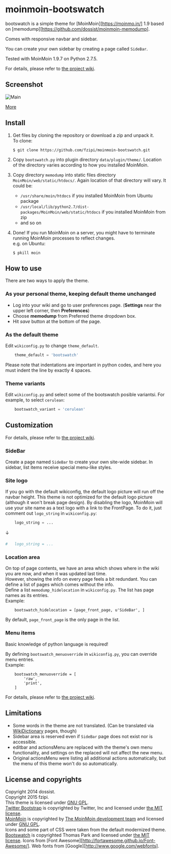 moinmoin-bootswatch
===================

bootswatch is a simple theme for [MoinMoin][https://moinmo.in/] 1.9 based on [memodump][https://github.com/dossist/moinmoin-memodump].

Comes with responsive navbar and sidebar.

You can create your own sidebar by creating a page called `SideBar`.

Tested with MoinMoin 1.9.7 on Python 2.7.5.

For details, please refer to [the project wiki][Wiki Home].


Screenshot
----------

![Main](https://github.com/fzipi/moinmoin-bootswatch/wiki/Cerulean.png)

[More][Wiki Screenshots]


Install
-------

1. Get files by cloning the repository or download a zip and unpack it.  
   To clone:

    ```console
    $ git clone https://github.com/fzipi/moinmoin-bootswatch.git
    ```

2. Copy `bootswatch.py` into plugin directory `data/plugin/theme/`.
   Location of the directory varies according to how you installed MoinMoin.

3. Copy directory `memodump` into static files directory `MoinMoin/web/static/htdocs/`.
   Again location of that directory will vary. It could be:
    * `/usr/share/moin/htdocs` if you installed MoinMoin from Ubuntu package
    * `/usr/local/lib/python2.7/dist-packages/MoinMoin/web/static/htdocs` if you installed MoinMoin from zip
    * and so on

4. Done!
   If you run MoinMoin on a server, you might have to terminate running MoinMoin processes to reflect changes.  
   e.g. on Ubuntu:

    ```console
    $ pkill moin
    ```


How to use
----------

There are two ways to apply the theme.

### As your personal theme, keeping default theme unchanged ###

* Log into your wiki and go to user preferences page.
  (**Settings** near the upper left corner, then **Preferences**)
* Choose **memodump** from Preferred theme dropdown box.
* Hit *save* button at the bottom of the page.

### As the default theme ###

Edit `wikiconfig.py` to change `theme_default`.

```python
    theme_default = 'bootswatch'
```

Please note that indentations are important in python codes, and here you must
indent the line by exactly 4 spaces.

### Theme variants ###

Edit `wikiconfig.py` and select some of the bootswatch posible variantsi. For example, to select `cerulean`:

```python
    bootswatch_variant = 'cerulean'
```

Customization
-------------
For details, please refer to [the project wiki][Wiki Home].


### SideBar ###

Create a page named `SideBar` to create your own site-wide sidebar.
In sidebar, list items receive special menu-like styles.  


### Site logo ###

If you go with the default wikiconfig, the default logo picture will run off the navbar height.
This theme is not optimized for the default logo picture (although it won't break page design).
By disabling the logo, MoinMoin will use your site name as a text logo with a link to the FrontPage.
To do it, just comment out `logo_string` in `wikiconfig.py`:

```python
    logo_string = ...
```
↓
```python
#   logo_string = ...
```


### Location area ###

On top of page contents, we have an area which shows where in the wiki you are now, and when it was updated last time.  
However, showing the info on every page feels a bit redundant.
You can define a list of pages which comes without the info.  
Define a list `memodump_hidelocation` in `wikiconfig.py`. The list has page names as its entries.  
Example:

        bootswatch_hidelocation = [page_front_page, u'SideBar', ]

By default, `page_front_page` is the only page in the list.


### Menu items ###

Basic knowledge of python language is required!

By defining `bootswatch_menuoverride` in `wikiconfig.py`, you can override menu entries.  
Example:

        bootswatch_menuoverride = [
            'raw',
            'print',
        ]

For details, please refer to [the project wiki][Wiki EditMenu].


Limitations
-----------

* Some words in the theme are not translated. (Can be translated via [WikiDictionary][Wiki Translation] pages, though)
* Sidebar area is reserved even if `SideBar` page does not exist nor is accessible.
* editbar and actionsMenu are replaced with the theme's own menu functionality, and settings
  on the replaced will not affect the new menu.
* Original actionsMenu were listing all additional actions automatically, but the menu of this theme
  won't do so automatically.


License and copyrights
----------------------

Copyright 2014 dossist.  
Copyright 2015 fzipi.  
This theme is licensed under [GNU GPL][].  
[Twitter Bootstrap][] is copyrighted by Twitter, Inc and licensed under [the MIT license][MIT].  
[MoinMoin][] is copyrighted by [The MoinMoin development team](https://moinmo.in/MoinCoreTeamGroup) and licensed under [GNU GPL][].  
Icons and some part of CSS were taken from the default modernized theme.  
[Bootswatch][] is copyrighted Thomas Park and licensed under [the MIT license][MIT]. Icons from [Font Awesome][http://fortawesome.github.io/Font-Awesome/]. Web fonts from [Google][http://www.google.com/webfonts].



[MoinMoin]: https://moinmo.in/
[Twitter Bootstrap]: http://getbootstrap.com/
[Bootswatch]: http://bootswatch.com/
[Wiki Home]: https://github.com/fzipi/moinmoin-bootswatch/wiki
[Wiki EditMenu]: https://github.com/fzipi/moinmoin-bootswatch/wiki/EditMenu
[Wiki Translation]: https://github.com/fzipi/moinmoin-bootswatch/wiki/Translation
[Wiki Screenshots]: https://github.com/fzipi/moinmoin-bootswatch/wiki/Screenshots
[GNU GPL]: http://www.gnu.org/licenses/gpl
[MIT]: https://github.com/twbs/bootstrap/blob/master/LICENSE

